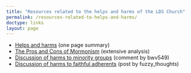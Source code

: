 ```yaml
---
title: "Resources related to the helps and harms of the LDS Church"
permalink: /resources-related-to-helps-and-harms/
doctype: links
layout: page
---
```


* [Helps and harms](https://faenrandir.github.io/a_careful_examination/documents/helps_and_harms/Helps_and_Harms.pdf) (one page summary)
* [The Pros and Cons of Mormonism](http://prosandconsofmormonism.com/) (extensive analysis)
* [Discussion of harms to minority groups](https://www.reddit.com/r/exmormon/comments/96iei9/im_mormon_and_was_just_curious_as_to_why_people/e41b5g8/) (comment by bwv549)
* [Discussion of harms to faithful adherents](https://www.reddit.com/r/exmormon/comments/96st4p/a_semicomprehensive_list_of_harms_and_negative/) (post by fuzzy_thoughts)
